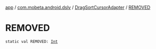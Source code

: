 [app](../../index.md) / [com.mobeta.android.dslv](../index.md) / [DragSortCursorAdapter](index.md) / [REMOVED](.)

# REMOVED

`static val REMOVED: `[`Int`](https://kotlinlang.org/api/latest/jvm/stdlib/kotlin/-int/index.html)